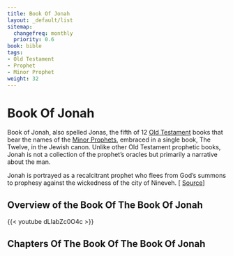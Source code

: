 ```yaml
---
title: Book Of Jonah
layout: _default/list
sitemap:
  changefreq: monthly
  priority: 0.6
book: bible
tags:
- Old Testament
- Prophet
- Minor Prophet
weight: 32
---
```

# Book Of Jonah
Book of Jonah, also spelled Jonas, the fifth of 12 [Old Testament](/tags/old-testament/) books that bear the names of the [Minor Prophets](/tags/minor-prophet/), embraced in a single book, The Twelve, in the Jewish canon. Unlike other Old Testament prophetic books, Jonah is not a collection of the prophet’s oracles but primarily a narrative about the man.

Jonah is portrayed as a recalcitrant prophet who flees from God’s summons to prophesy against the wickedness of the city of Nineveh. [ [Source](https://www.britannica.com/topic/Book-of-Jonah)]
## Overview of the Book Of The Book Of Jonah
{{< youtube dLIabZc0O4c >}}

## Chapters Of The Book Of The Book Of Jonah